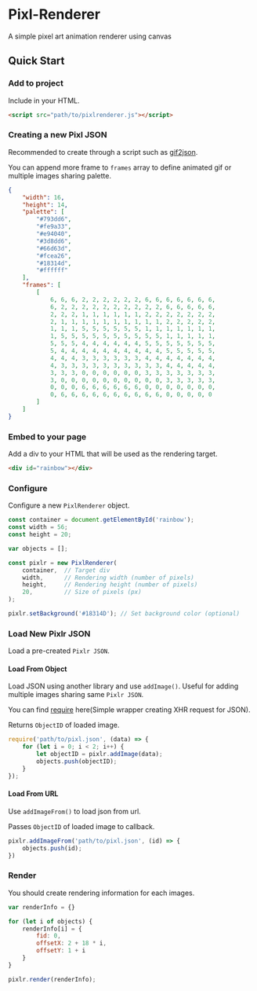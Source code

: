 # Pixl-Renderer

A simple pixel art animation renderer using canvas

## Quick Start

### Add to project

Include in your HTML.

```html
<script src="path/to/pixlrenderer.js"></script>
```

### Creating a new Pixl JSON

Recommended to create through a script such as [gif2json](gif2json/README.md).

You can append more frame to `frames` array to define animated gif or multiple images sharing palette.

```json
{
    "width": 16,
    "height": 14,
    "palette": [
        "#793dd6",
        "#fe9a33",
        "#e94040",
        "#3d8dd6",
        "#66d63d",
        "#fcea26",
        "#18314d",
        "#ffffff"
    ],
    "frames": [
        [
            6, 6, 6, 2, 2, 2, 2, 2, 2, 6, 6, 6, 6, 6, 6, 6,
            6, 2, 2, 2, 2, 2, 2, 2, 2, 2, 2, 6, 6, 6, 6, 6,
            2, 2, 2, 1, 1, 1, 1, 1, 1, 2, 2, 2, 2, 2, 2, 2,
            2, 1, 1, 1, 1, 1, 1, 1, 1, 1, 1, 2, 2, 2, 2, 2,
            1, 1, 1, 5, 5, 5, 5, 5, 5, 1, 1, 1, 1, 1, 1, 1,
            1, 5, 5, 5, 5, 5, 5, 5, 5, 5, 5, 1, 1, 1, 1, 1,
            5, 5, 5, 4, 4, 4, 4, 4, 4, 5, 5, 5, 5, 5, 5, 5,
            5, 4, 4, 4, 4, 4, 4, 4, 4, 4, 4, 5, 5, 5, 5, 5,
            4, 4, 4, 3, 3, 3, 3, 3, 3, 4, 4, 4, 4, 4, 4, 4,
            4, 3, 3, 3, 3, 3, 3, 3, 3, 3, 3, 4, 4, 4, 4, 4,
            3, 3, 3, 0, 0, 0, 0, 0, 0, 3, 3, 3, 3, 3, 3, 3,
            3, 0, 0, 0, 0, 0, 0, 0, 0, 0, 0, 3, 3, 3, 3, 3,
            0, 0, 0, 6, 6, 6, 6, 6, 6, 0, 0, 0, 0, 0, 0, 0,
            0, 6, 6, 6, 6, 6, 6, 6, 6, 6, 6, 0, 0, 0, 0, 0
        ]
    ]
}
```

### Embed to your page

Add a div to your HTML that will be used as the rendering target.

```html
<div id="rainbow"></div>
```

### Configure

Configure a new `PixlRenderer` object.

```js
const container = document.getElementById('rainbow');
const width = 56;
const height = 20;

var objects = [];

const pixlr = new PixlRenderer(
    container,  // Target div
    width,      // Rendering width (number of pixels)
    height,     // Rendering height (number of pixels)
    20,         // Size of pixels (px)
);

pixlr.setBackground('#18314D'); // Set background color (optional)
```

### Load New Pixlr JSON

Load a pre-created `Pixlr JSON`.

#### Load From Object

Load JSON using another library and use `addImage()`. Useful for adding multiple images sharing same `Pixlr JSON`.

You can find [require](docs/scripts/loader.js) here(Simple wrapper creating XHR request for JSON).

Returns `ObjectID` of loaded image.

```js
require('path/to/pixl.json', (data) => {
    for (let i = 0; i < 2; i++) {
        let objectID = pixlr.addImage(data);
        objects.push(objectID);
    }
});
```

#### Load From URL

Use `addImageFrom()` to load json from url.

Passes `ObjectID` of loaded image to callback.

```js
pixlr.addImageFrom('path/to/pixl.json', (id) => {
    objects.push(id);
})
```

### Render

You should create rendering information for each images.

```js
var renderInfo = {}

for (let i of objects) {
    renderInfo[i] = {
        fid: 0,
        offsetX: 2 + 18 * i,
        offsetY: 1 + i
    }
}

pixlr.render(renderInfo);
```